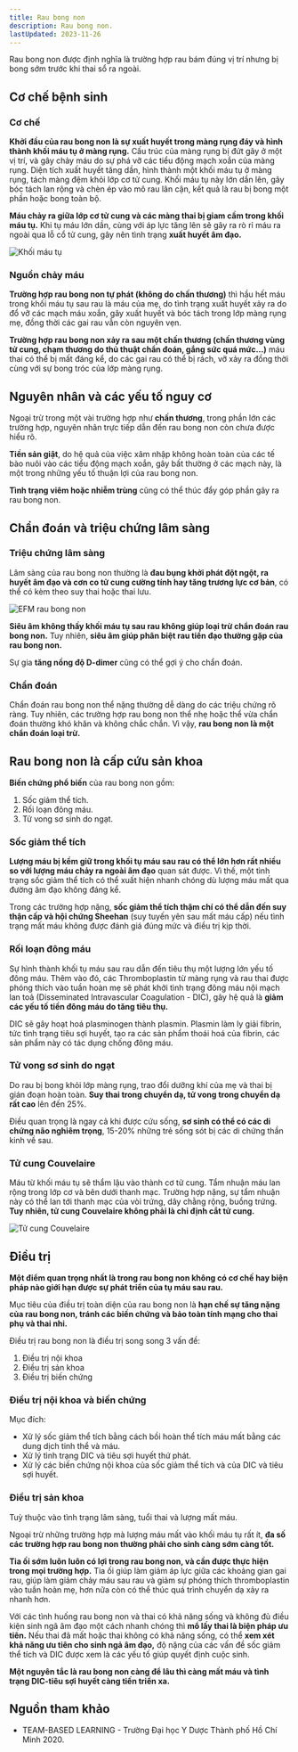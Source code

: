 ```yaml
---
title: Rau bong non
description: Rau bong non.
lastUpdated: 2023-11-26
---
```


Rau bong non được định nghĩa là trường hợp rau bám đúng vị trí nhưng bị bong sớm trước khi thai sổ ra ngoài.

## Cơ chế bệnh sinh

### Cơ chế

**Khởi đầu của rau bong non là sự xuất huyết trong màng rụng đáy và hình thành khối máu tụ ở màng rụng.** Cấu trúc của màng rụng bị đứt gãy ở một vị trí, và gây chảy máu do sự phá vỡ các tiểu động mạch xoắn của màng rụng. Diện tích xuất huyết tăng dần, hình thành một khối máu tụ ở màng rụng, tách màng đệm khỏi lớp cơ tử cung. Khối máu tụ này lớn dần lên, gây bóc tách lan rộng và chèn ép vào mô rau lân cận, kết quả là rau bị bong một phần hoặc bong toàn bộ.

**Máu chảy ra giữa lớp cơ tử cung và các màng thai bị giam cầm trong khối máu tụ.** Khi tụ máu lớn dần, cùng với áp lực tăng lên sẽ gây ra rò rỉ máu ra ngoài qua lỗ cổ tử cung, gây nên tình trạng **xuất huyết âm đạo.**

![Khối máu tụ](../../../assets/benh-hoc-san-khoa/rau-bong-non/khoi-mau-tu.png)

### Nguồn chảy máu

**Trường hợp rau bong non tự phát (không do chấn thương)** thì hầu hết máu trong khối máu tụ sau rau là máu của mẹ, do tình trạng xuất huyết xảy ra do đổ vỡ các mạch máu xoắn, gây xuất huyết và bóc tách trong lớp màng rụng mẹ, đồng thời các gai rau vẫn còn nguyên vẹn.

**Trường hợp rau bong non xảy ra sau một chấn thương (chấn thương vùng tử cung, chạm thương do thủ thuật chẩn đoán, gắng sức quá mức…)** máu thai có thể bị mất đáng kể, do các gai rau có thể bị rách, vỡ xảy ra đồng thời cùng với sự bong tróc của lớp màng rụng.

## Nguyên nhân và các yếu tố nguy cơ

Ngoại trừ trong một vài trường hợp như **chấn thương**, trong phần lớn các trường hợp, nguyên nhân trực tiếp dẫn đến rau bong non còn chưa được hiểu rõ.

**Tiền sản giật**, do hệ quả của việc xâm nhập không hoàn toàn của các tế bào nuôi vào các tiểu động mạch
xoắn, gây bất thường ở các mạch này, là một trong những yếu tố thuận lợi của rau bong non.

**Tình trạng viêm hoặc nhiễm trùng** cũng có thể thúc đẩy góp phần gây ra rau bong non.

## Chẩn đoán và triệu chứng lâm sàng

### Triệu chứng lâm sàng

Lâm sàng của rau bong non thường là **đau bụng khởi phát đột ngột, ra huyết âm đạo và cơn co tử cung cường tính hay tăng trương lực cơ bản**, có thể có kèm theo suy thai hoặc thai lưu.

![EFM rau bong non](../../../assets/benh-hoc-san-khoa/rau-bong-non/EFM-rau-bong-non.png)

**Siêu âm không thấy khối máu tụ sau rau không giúp loại trừ chẩn đoán rau bong non.** Tuy nhiên, **siêu âm giúp phân biệt rau tiền đạo thường gặp của rau bong non.**

Sự gia **tăng nồng độ D-dimer** cũng có thể gợi ý cho chẩn đoán.

### Chẩn đoán

Chẩn đoán rau bong non thể nặng thường dễ dàng do các triệu chứng rõ ràng. Tuy nhiên, các trường hợp rau bong non thể nhẹ hoặc thể vừa chẩn đoán thường khó khăn và không chắc chắn. Vì vậy, **rau bong non là một chẩn đoán loại trừ.**

## Rau bong non là cấp cứu sản khoa

**Biến chứng phổ biến** của rau bong non gồm:

1. Sốc giảm thể tích.
2. Rối loạn đông máu.
3. Tử vong sơ sinh do ngạt.

### Sốc giảm thể tích

**Lượng máu bị kềm giữ trong khối tụ máu sau rau có thể lớn hơn rất nhiều so với lượng máu chảy ra ngoài âm đạo** quan sát được. Vì thế, một tình trạng sốc giảm thể tích có thể xuất hiện nhanh chóng dù lượng máu mất qua đường âm đạo không đáng kể.

Trong các trường hợp nặng, **sốc giảm thể tích thậm chí có thể dẫn đến suy thận cấp và hội chứng Sheehan** (suy tuyến yên sau mất máu cấp) nếu tình trạng mất máu không được đánh giá đúng mức và điều trị kịp thời.

### Rối loạn đông máu

Sự hình thành khối tụ máu sau rau dẫn đến tiêu thụ một lượng lớn yếu tố đông máu. Thêm vào đó, các
Thromboplastin từ màng rụng và rau thai được phóng thích vào tuần hoàn mẹ sẽ phát khởi tình trạng đông máu
nội mạch lan toả (Disseminated Intravascular Coagulation - DIC), gây hệ quả là **giảm các yếu tố tiền đông máu do tăng tiêu thụ.**

DIC sẽ gây hoạt hoá plasminogen thành plasmin. Plasmin làm ly giải fibrin, tức tình trạng tiêu sợi
huyết, tạo ra các sản phẩm thoái hoá của fibrin, các sản phẩm này có tác dụng chống đông máu.

### Tử vong sơ sinh do ngạt

Do rau bị bong khỏi lớp màng rụng, trao đổi dưỡng khí của mẹ và thai bị gián đoạn hoàn toàn. **Suy thai trong chuyển dạ, tử vong trong chuyển dạ rất cao** lên đến 25%.

Điều quan trọng là ngay cả khi được cứu sống, **sơ sinh có thể có các di chứng não nghiêm trọng**, 15-20% những trẻ sống sót bị các di chứng thần kinh về sau.

### Tử cung Couvelaire

Máu từ khối máu tụ sẽ thẩm lậu vào thành cơ tử cung. Tẩm nhuận máu lan rộng trong lớp cơ và bên dưới thanh
mạc. Trường hợp nặng, sự tẩm nhuận này có thể lan tới thanh mạc của vòi trứng, dây chằng rộng, buồng trứng.
**Tuy nhiên, tử cung Couvelaire không phải là chỉ định cắt tử cung.**

![Tử cung Couvelaire](../../../assets/benh-hoc-san-khoa/rau-bong-non/tu-cung-couvelaire.png)

## Điều trị

**Một điểm quan trọng nhất là trong rau bong non không có cơ chế hay biện pháp nào giới hạn được sự phát triển của tụ máu sau rau.**

Mục tiêu của điều trị toàn diện của rau bong non là **hạn chế sự tăng nặng của rau bong non, tránh các biến chứng và bảo toàn tính mạng cho thai phụ và thai nhi.**

Điều trị rau bong non là điều trị song song 3 vấn đề:

1. Điều trị nội khoa
2. Điều trị sản khoa
3. Điều trị biến chứng

### Điều trị nội khoa và biến chứng

Mục đích:

- Xử lý sốc giảm thể tích bằng cách bồi hoàn thể tích máu mất bằng các dung dịch tinh thể và máu.
- Xử lý tình trạng DIC và tiêu sợi huyết thứ phát.
- Xử lý các biến chứng nội khoa của sốc giảm thể tích và của DIC và tiêu sợi huyết.

### Điều trị sản khoa

Tuỳ thuộc vào tình trạng lâm sàng, tuổi thai và lượng mất máu.

Ngoại trừ những trường hợp mà lượng máu mất vào khối máu tụ rất ít, **đa số các trường hợp rau bong non thường phải cho sinh càng sớm càng tốt.**

**Tia ối sớm luôn luôn có lợi trong rau bong non, và cần được thực hiện trong mọi trường hợp.** Tia ối giúp làm giảm áp lực giữa các khoảng gian gai rau, giúp làm giảm chảy máu sau rau và giảm sự phóng thích thromboplastin vào tuần hoàn mẹ, hơn nữa còn có thể thúc quá trình chuyển dạ xảy ra nhanh hơn.

Với các tình huống rau bong non và thai có khả năng sống và không đủ điều kiện sinh ngã âm đạo một cách nhanh chóng thì **mổ lấy thai là biện pháp ưu tiên.** Nếu thai đã mất hoặc thai không có khả năng sống, có thể **xem xét khả năng ưu tiên cho sinh ngả âm đạo,** độ nặng của các vấn đề sốc giảm thể tích và DIC được xem là các yếu tố giúp quyết định cuộc sinh.

**Một nguyên tắc là rau bong non càng để lâu thì càng mất máu và tình trạng DIC-tiêu sợi huyết càng tiến triển xa.**

## Nguồn tham khảo

- TEAM-BASED LEARNING - Trường Đại học Y Dược Thành phố Hồ Chí Minh 2020.
